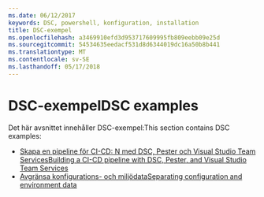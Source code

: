 ```yaml
---
ms.date: 06/12/2017
keywords: DSC, powershell, konfiguration, installation
title: DSC-exempel
ms.openlocfilehash: a3469910efd3d953717609995fb809eebb09e25d
ms.sourcegitcommit: 54534635eedacf531d8d6344019dc16a50b8b441
ms.translationtype: MT
ms.contentlocale: sv-SE
ms.lasthandoff: 05/17/2018
---
```

# <a name="dsc-examples"></a><span data-ttu-id="6447b-103">DSC-exempel</span><span class="sxs-lookup"><span data-stu-id="6447b-103">DSC examples</span></span>

<span data-ttu-id="6447b-104">Det här avsnittet innehåller DSC-exempel:</span><span class="sxs-lookup"><span data-stu-id="6447b-104">This section contains DSC examples:</span></span>

- [<span data-ttu-id="6447b-105">Skapa en pipeline för CI-CD: N med DSC, Pester och Visual Studio Team Services</span><span class="sxs-lookup"><span data-stu-id="6447b-105">Building a CI-CD pipeline with DSC, Pester, and Visual Studio Team Services</span></span>](dscCiCd.md)
- [<span data-ttu-id="6447b-106">Avgränsa konfigurations- och miljödata</span><span class="sxs-lookup"><span data-stu-id="6447b-106">Separating configuration and environment data</span></span>](separatingEnvData.md)